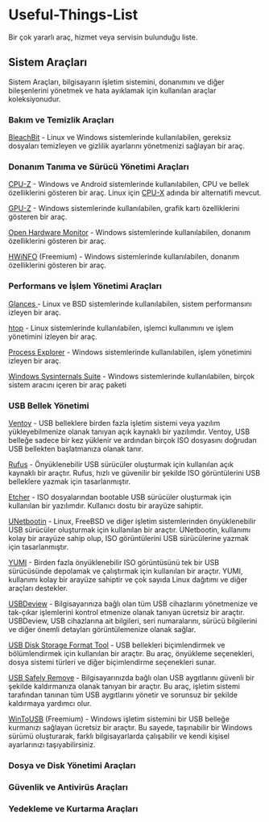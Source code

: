 # Useful-Things-List
Bir çok yararlı araç, hizmet veya servisin bulunduğu liste.

## Sistem Araçları
Sistem Araçları, bilgisayarın işletim sistemini, donanımını ve diğer bileşenlerini yönetmek ve hata ayıklamak için kullanılan araçlar koleksiyonudur.

### Bakım ve Temizlik Araçları
[BleachBit](https://www.bleachbit.org/ "BleachBit") - Linux ve Windows sistemlerinde kullanılabilen, gereksiz dosyaları temizleyen ve gizlilik ayarlarını yönetmenizi sağlayan bir araç.

### Donanım Tanıma ve Sürücü Yönetimi Araçları
[CPU-Z](https://www.cpuid.com/softwares/cpu-z.html "CPU-Z") - Windows ve Android sistemlerinde kullanılabilen, CPU ve bellek özelliklerini gösteren bir araç. Linux için [CPU-X](https://github.com/TheTumultuousUnicornOfDarkness/CPU-X "CPU-X") adında bir alternatifi mevcut.

[GPU-Z](https://www.techpowerup.com/gpuz/ "GPU-Z") - Windows sistemlerinde kullanılabilen, grafik kartı özelliklerini gösteren bir araç.

[Open Hardware Monitor](https://openhardwaremonitor.org/ "Open Hardware Monitor") - Windows sistemlerinde kullanılabilen, donanım özelliklerini gösteren bir araç.

[HWiNFO](https://www.hwinfo.com/ "HWiNFO") (Freemium) - Windows sistemlerinde kullanılabilen, donanım özelliklerini gösteren bir araç.

### Performans ve İşlem Yönetimi Araçları

[Glances ](https://nicolargo.github.io/glances/ "Glances ") - Linux ve BSD sistemlerinde kullanılabilen, sistem performansını izleyen bir araç.

[htop](https://htop.dev/ "htop") - Linux sistemlerinde kullanılabilen, işlemci kullanımını ve işlem yönetimini izleyen bir araç.

[Process Explorer](https://learn.microsoft.com/sysinternals/downloads/process-explorer "Process Explorer") - Windows sistemlerinde kullanılabilen, işlem yönetimini izleyen bir araç.

[Windows Sysinternals Suite](https://learn.microsoft.com/sysinternals/downloads/sysinternals-suite "Windows Sysinternals Suite") - Windows sistemlerinde kullanılabilen, birçok sistem aracını içeren bir araç paketi

### USB Bellek Yönetimi
[Ventoy](https://www.ventoy.net "Ventoy") - USB belleklere birden fazla işletim sistemi veya yazılım yükleyebilmenize olanak tanıyan açık kaynaklı bir yazılımdır. Ventoy, USB belleğe sadece bir kez yüklenir ve ardından birçok ISO dosyasını doğrudan USB bellekten başlatmanıza olanak tanır.

[Rufus](https://rufus.ie/ "Rufus") - Önyüklenebilir USB sürücüler oluşturmak için kullanılan açık kaynaklı bir araçtır. Rufus, hızlı ve güvenilir bir şekilde ISO görüntülerini USB belleklere yazmak için tasarlanmıştır.

[Etcher](https://www.balena.io/etcher "Etcher") - ISO dosyalarından bootable USB sürücüler oluşturmak için kullanılan bir yazılımdır. Kullanıcı dostu bir arayüze sahiptir.

[UNetbootin](https://unetbootin.github.io/ "UNetbootin") - Linux, FreeBSD ve diğer işletim sistemlerinden önyüklenebilir USB sürücüler oluşturmak için kullanılan bir araçtır. UNetbootin, kullanımı kolay bir arayüze sahip olup, ISO görüntülerini USB sürücülerine yazmak için tasarlanmıştır.

[YUMI](https://www.pendrivelinux.com/yumi-multiboot-usb-creator/ "YUMI") - Birden fazla önyüklenebilir ISO görüntüsünü tek bir USB sürücüsünde depolamak ve çalıştırmak için kullanılan bir araçtır. YUMI, kullanımı kolay bir arayüze sahiptir ve çok sayıda Linux dağıtımı ve diğer araçları destekler.

[USBDeview](https://www.nirsoft.net/utils/usb_devices_view.html "USBDeview") - Bilgisayarınıza bağlı olan tüm USB cihazlarını yönetmenize ve tak-çıkar işlemlerini kontrol etmenize olanak tanıyan ücretsiz bir araçtır. USBDeview, USB cihazlarına ait bilgileri, seri numaralarını, sürücü bilgilerini ve diğer önemli detayları görüntülemenize olanak sağlar.

[USB Disk Storage Format Tool](http://www.authorsoft.com/usb-disk-storage-format-tool.html "USB Disk Storage Format Tool") - USB bellekleri biçimlendirmek ve bölümlendirmek için kullanılan bir araçtır. Bu araç, önyükleme seçenekleri, dosya sistemi türleri ve diğer biçimlendirme seçenekleri sunar.

[USB Safely Remove](https://safelyremove.com "USB Safely Remove") - Bilgisayarınızda bağlı olan USB aygıtlarını güvenli bir şekilde kaldırmanıza olanak tanıyan bir araçtır. Bu araç, işletim sistemi tarafından tanınan tüm USB aygıtlarını yönetir ve sorunsuz bir şekilde kaldırmaya yardımcı olur.

[WinToUSB](https://www.easyuefi.com/wintousb/ "WinToUSB") (Freemium) -  Windows işletim sistemini bir USB belleğe kurmanızı sağlayan ücretsiz bir araçtır. Bu sayede, taşınabilir bir Windows sürümü oluşturarak, farklı bilgisayarlarda çalışabilir ve kendi kişisel ayarlarınızı taşıyabilirsiniz.

### Dosya ve Disk Yönetimi Araçları
### Güvenlik ve Antivirüs Araçları
### Yedekleme ve Kurtarma Araçları

